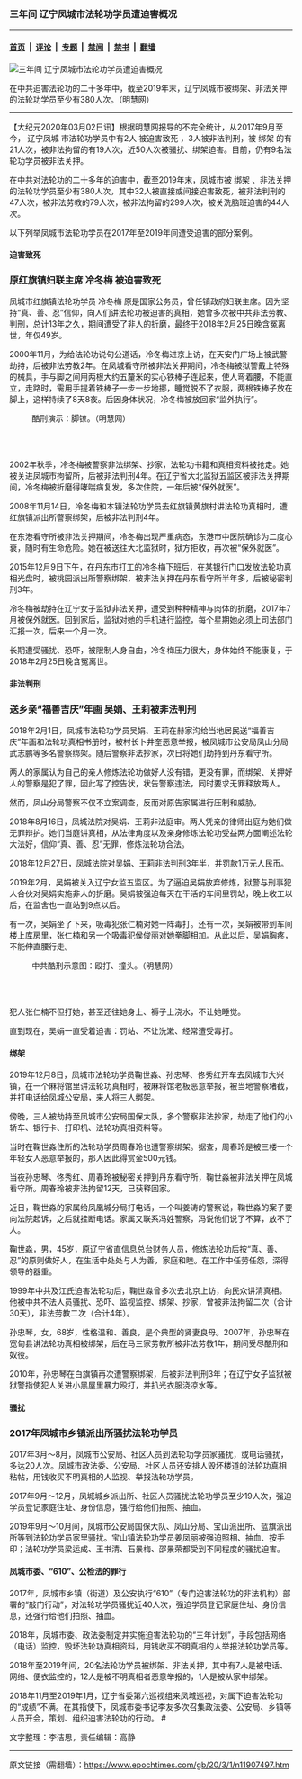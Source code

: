 ### 三年间 辽宁凤城市法轮功学员遭迫害概况

---

#### [首页](../../../..?n11907497) &nbsp;|&nbsp; [评论](../../../../../epoch-comment?n11907497) &nbsp;|&nbsp; [专题](../../../../../epoch-special?n11907497) &nbsp;|&nbsp; [禁闻](../../../../../epoch-news?n11907497) &nbsp;|&nbsp; [禁书](../../../../../books?n11907497) &nbsp;|&nbsp; [翻墙](https://github.com/gfw-breaker/nogfw/blob/master/README.md?n11907497)


<div><img alt="三年间 辽宁凤城市法轮功学员遭迫害概况" class="attachment-djy_600_400 size-djy_600_400 wp-post-image" src="https://i.epochtimes.com/assets/uploads/2017/11/g-2.jpg"/>
<div class="caption">
 <p>
  在中共迫害法轮功的二十多年中，截至2019年末，辽宁凤城市被绑架、非法关押的法轮功学员至少有380人次。（明慧网）
 </p>
</div></div><hr/><div class="post_content" id="artbody" itemprop="articleBody">
 <!-- article content begin -->
 <p>
  【大纪元2020年03月02日讯】根据明慧网报导的不完全统计，从2017年9月至今，
  <ok href="https://www.epochtimes.com/gb/tag/%E8%BE%BD%E5%AE%81%E5%87%A4%E5%9F%8E.html">
   辽宁凤城
  </ok>
  市法轮功学员中有2人
  <ok href="https://www.epochtimes.com/gb/tag/%E8%A2%AB%E8%BF%AB%E5%AE%B3%E8%87%B4%E6%AD%BB.html">
   被迫害致死
  </ok>
  ，3人被非法判刑，被
  <ok href="https://www.epochtimes.com/gb/tag/%E7%BB%91%E6%9E%B6.html">
   绑架
  </ok>
  的有21人次，被非法拘留的有19人次，近50人次被骚扰、绑架迫害。目前，仍有9名法轮功学员被非法关押。
 </p>
 <p>
  在中共对法轮功的二十多年的迫害中，截至2019年末，凤城市被
  <ok href="https://www.epochtimes.com/gb/tag/%E7%BB%91%E6%9E%B6.html">
   绑架
  </ok>
  、非法关押的法轮功学员至少有380人次，其中32人被直接或间接迫害致死，被非法判刑的47人次，被非法劳教的79人次，被非法拘留的299人次，被关洗脑班迫害的44人次。
 </p>
 <p>
  以下列举凤城市法轮功学员在2017年至2019年间遭受迫害的部分案例。
 </p>
 <h4>
  迫害致死
 </h4>
 <h3>
  <b>
   原红旗镇妇联主席
   <ok href="https://www.epochtimes.com/gb/tag/%E5%86%B7%E5%86%AC%E6%A2%85.html">
    冷冬梅
   </ok>
   <ok href="https://www.epochtimes.com/gb/tag/%E8%A2%AB%E8%BF%AB%E5%AE%B3%E8%87%B4%E6%AD%BB.html">
    被迫害致死
   </ok>
  </b>
 </h3>
 <p>
  凤城市红旗镇法轮功学员
  <ok href="https://www.epochtimes.com/gb/tag/%E5%86%B7%E5%86%AC%E6%A2%85.html">
   冷冬梅
  </ok>
  原是国家公务员，曾任镇政府妇联主席。因为坚持“真、善、忍”信仰，向人们讲法轮功被迫害的真相，她曾多次被中共非法劳教、判刑，总计13年之久，期间遭受了非人的折磨，最终于2018年2月25日晚含冤离世，年仅49岁。
 </p>
 <p>
  2000年11月，为给法轮功说句公道话，冷冬梅进京上访，在天安门广场上被武警劫持，后被非法劳教2年。在凤城看守所被非法关押期间，冷冬梅被狱警戴上特殊的械具，手与脚之间用两根大约五釐米的实心铁棒子连起来，使人弯着腰，不能直立，走路时，需用手提着铁棒子一步一步地挪，睡觉脱不了衣服，两根铁棒子放在脚上，这样持续了8天8夜。后因身体状况，冷冬梅被放回家“监外执行”。
 </p>
 <figure aria-describedby="caption-attachment-11907501" class="wp-caption aligncenter" id="attachment_11907501" style="width: 331px">
  <ok href="https://i.epochtimes.com/assets/uploads/2020/03/2020-2-29-i104855_01.jpg" target="_blank">
   <img alt="" class="wp-image-11907501" src="https://i.epochtimes.com/assets/uploads/2020/03/2020-2-29-i104855_01-600x470.jpg"/>
  </ok>
  <br/><figcaption class="wp-caption-text" id="caption-attachment-11907501">
   酷刑演示：脚镣。（明慧网）
  </figcaption><br/>
 </figure><br/>
 <p>
  2002年秋季，冷冬梅被警察非法绑架、抄家，法轮功书籍和真相资料被抢走。她被关进凤城市拘留所，后被非法判刑4年。在辽宁省大北监狱五监区被非法关押期间，冷冬梅被折磨得哮喘病复发，多次住院，一年后被“保外就医”。
 </p>
 <p>
  2008年11月14日，冷冬梅和本镇法轮功学员去红旗镇黄旗村讲法轮功真相时，遭红旗镇派出所警察绑架，后被非法判刑4年。
 </p>
 <p>
  在东港看守所被非法关押期间，冷冬梅出现严重病态，东港市中医院确诊为二度心衰，随时有生命危险。她在被送往大北监狱时，狱方拒收，再次被“保外就医”。
 </p>
 <p>
  2015年12月9日下午，在丹东市打工的冷冬梅下班后，在某银行门口发放法轮功真相光盘时，被桃园派出所警察绑架，被非法关押在丹东看守所半年多，后被秘密判刑3年。
 </p>
 <p>
  冷冬梅被劫持在辽宁女子监狱非法关押，遭受到种种精神与肉体的折磨，2017年7月被保外就医。回到家后，监狱对她的手机进行监控，每个星期她必须上司法部门汇报一次，后来一个月一次。
 </p>
 <p>
  长期遭受骚扰、恐吓，被限制人身自由，冷冬梅压力很大，身体始终不能康复，于2018年2月25日晚含冤离世。
 </p>
 <h4>
  非法判刑
 </h4>
 <h3>
  <b>
   送乡亲“福善吉庆”年画 吴娟、王莉被非法判刑
  </b>
 </h3>
 <p>
  2018年2月1日，凤城市法轮功学员吴娟、王莉在赫家沟给当地居民送“福善吉庆”年画和法轮功真相书册时，被村长卜井奎恶意举报，被凤城市公安局凤山分局武志鹏等多名警察绑架。随后警察非法抄家，次日将她们劫持到丹东看守所。
 </p>
 <p>
  两人的家属认为自己的亲人修炼法轮功做好人没有错，更没有罪，而绑架、关押好人的警察是犯了罪，因此写了控告状，状告警察违法，同时要求无罪释放两人。
 </p>
 <p>
  然而，凤山分局警察不仅不立案调查，反而对原告家属进行压制和威胁。
 </p>
 <p>
  2018年8月16日，凤城法院对吴娟、王莉非法庭审。两人凭亲的律师出庭为她们做无罪辩护。她们当庭讲真相，从法律角度以及亲身修炼法轮功受益两方面阐述法轮大法好，信仰“真、善、忍”无罪，修炼法轮功合法。
 </p>
 <p>
  2018年12月27日，凤城法院对吴娟、王莉非法判刑3年半，并罚款1万元人民币。
 </p>
 <p>
  2019年2月，吴娟被关入辽宁女监五监区。为了逼迫吴娟放弃修炼，狱警与刑事犯人合伙对吴娟实施非人的折磨。吴娟被强迫每天在干活的车间里罚站，晚上收工以后，在监舍也一直站到9点以后。
 </p>
 <p>
  有一次，吴娟坐了下来，吸毒犯张仁楠对她一阵毒打。还有一次，吴娟被带到车间楼上库房里，张仁楠和另一个吸毒犯侯俊丽对她拳脚相加。从此以后，吴娟胸疼，不能伸直腰行走。
 </p>
 <figure aria-describedby="caption-attachment-11907504" class="wp-caption aligncenter" id="attachment_11907504" style="width: 308px">
  <ok href="https://i.epochtimes.com/assets/uploads/2020/03/2020-2-29-i104855_03.jpg" target="_blank">
   <img alt="" class="wp-image-11907504" src="https://i.epochtimes.com/assets/uploads/2020/03/2020-2-29-i104855_03.jpg"/>
  </ok>
  <br/><figcaption class="wp-caption-text" id="caption-attachment-11907504">
   中共酷刑示意图：殴打、撞头。（明慧网）
  </figcaption><br/>
 </figure><br/>
 <p>
  犯人张仁楠不但打她，甚至还往她身上、褥子上浇水，不让她睡觉。
 </p>
 <p>
  直到现在，吴娟一直受着迫害：罚站、不让洗漱、经常遭受毒打。
 </p>
 <h4>
  绑架
 </h4>
 <p>
  2019年12月8日，凤城市法轮功学员鞠世淼、孙忠琴、佟秀红开车去凤城市大兴镇，在一个麻将馆里讲法轮功真相时，被麻将馆老板恶意举报，被当地警察堵截，并打电话给凤城公安局，来人将三人绑架。
 </p>
 <p>
  傍晚，三人被劫持至凤城市公安局国保大队，多个警察非法抄家，劫走了他们的小轿车、银行卡、打印机、法轮功真相资料等。
 </p>
 <p>
  当时在鞠世淼住所的法轮功学员周春玲也遭警察绑架。据查，周春玲是被三楼一个年轻女人恶意举报的，那人因此得赏金500元钱。
 </p>
 <p>
  当夜孙忠琴、佟秀红、周春玲被秘密关押到丹东看守所，鞠世淼被非法关押在凤城看守所。周春玲被非法拘留12天，已获释回家。
 </p>
 <p>
  近日，鞠世淼的家属给凤凰城分局打电话，一个叫姜涛的警察说，鞠世淼的案子要向法院起诉，之后就挂断电话。家属又联系冯姓警察，冯说他们说了不算，放不了人。
 </p>
 <p>
  鞠世淼，男，45岁，原辽宁省直信息总台财务人员，修炼法轮功后按“真、善、忍”的原则做好人，在生活中处处与人为善，家庭和睦。在工作中任劳任怨，深得领导的器重。
 </p>
 <p>
  1999年中共及江氏迫害法轮功后，鞠世淼曾多次去北京上访，向民众讲清真相。他被中共不法人员骚扰、恐吓、监视监控、绑架、抄家，曾被非法拘留二次（合计30天），非法劳教二次（合计4年）。
 </p>
 <p>
  孙忠琴，女，68岁，性格温和、善良，是个典型的贤妻良母。2007年，孙忠琴在宽甸县讲法轮功真相被绑架，后在马三家劳教所被非法劳教1年，期间受尽酷刑和奴役。
 </p>
 <p>
  2010年，孙忠琴在白旗镇再次遭警察绑架，后被非法判刑3年；在辽宁女子监狱被狱警指使犯人关进小黑屋里暴力殴打，并扒光衣服浇凉水等。
 </p>
 <h4>
  骚扰
 </h4>
 <h3>
  <b>
   2017年凤城市乡镇派出所骚扰法轮功学员
  </b>
 </h3>
 <p>
  2017年3月～8月，凤城市公安局、社区人员到法轮功学员家骚扰，或电话骚扰，多达20人次。凤城市政法委、公安局、社区人员还安排人毁坏楼道的法轮功真相粘帖，用钱收买不明真相的人监视、举报法轮功学员。
 </p>
 <p>
  2017年9月～12月，凤城城乡派出所、社区人员骚扰法轮功学员至少19人次，强迫学员登记家庭住址、身份信息，强行给他们拍照、抽血。
 </p>
 <p>
  2019年9月～10月间，凤城市公安局国保大队、凤山分局、宝山派出所、蓝旗派出所等到法轮功学员家里骚扰。宝山镇法轮功学员姜凤丽被强迫照相、抽血、按手印；法轮功学员梁运成、王书清、石景梅、邵景荣都受到不同程度的骚扰迫害。
 </p>
 <h4>
  <b>
   凤城市委、“610”、公检法的罪行
  </b>
 </h4>
 <p>
  2017年，凤城市乡镇（街道）及公安执行“610”（专门迫害法轮功的非法机构）部署的“敲门行动”，对法轮功学员骚扰近40人次，强迫学员登记家庭住址、身份信息，还强行给他们拍照、抽血。
 </p>
 <p>
  2018年，凤城市委、政法委制定并实施迫害法轮功的“三年计划”，手段包括网络（电话）监控，毁坏法轮功真相资料，用钱收买不明真相的人举报法轮功学员等。
 </p>
 <p>
  2018年至2019年间，20名法轮功学员被绑架、非法关押，其中有7人是被电话、网络、便衣监控的，12人是被不明真相者恶意举报的，1人是被从家中绑架。
 </p>
 <p>
  2018年11月至2019年1月，辽宁省委第六巡视组来凤城巡视，对属下迫害法轮功的“成绩”不满。在其指使下，凤城市委书记李友多次召集政法委、公安局、乡镇等人员开会，策划、组织迫害法轮功的行动。 #
 </p>
 <p>
  文字整理：李洁思，责任编辑：高静
 </p>
 <p>
 </p>
 <!-- article content end -->
 <div id="below_article_ad">
 </div>
</div>


---

原文链接（需翻墙）：https://www.epochtimes.com/gb/20/3/1/n11907497.htm